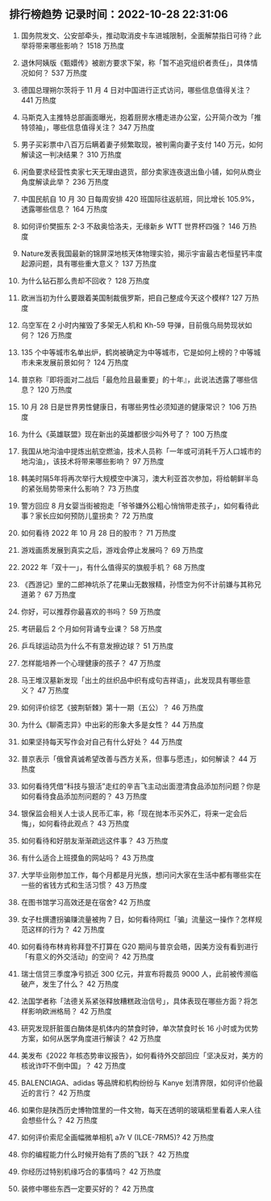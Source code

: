 
## 排行榜趋势 记录时间：2022-10-28 22:31:06
  
  1. 国务院发文、公安部牵头，推动取消皮卡车进城限制，全面解禁指日可待？此举将带来哪些影响？ 1518 万热度
    
  2. 退休阿姨版《甄嬛传》被剧方要求下架，称「暂不追究组织者责任」，具体情况如何？ 537 万热度
    
  3. 德国总理朔尔茨将于 11 月 4 日对中国进行正式访问，哪些信息值得关注？ 441 万热度
    
  4. 马斯克入主推特总部画面曝光，抱着厨房水槽走进办公室，公开简介改为「推特领袖」，哪些信息值得关注？ 347 万热度
    
  5. 男子买彩票中八百万后瞒着妻子频繁取现，被判需向妻子支付 140 万元，如何解读这一判决结果？ 310 万热度
    
  6. 闲鱼要求经营性卖家七天无理由退货，部分卖家连夜退出鱼小铺，如何从商业角度解读此举？ 236 万热度
    
  7. 中国民航自 10 月 30 日每周安排 420 班国际往返航班，同比增长 105.9%，透露哪些信息？ 164 万热度
    
  8. 如何评价樊振东 2-3 不敌奥恰洛夫，无缘新乡 WTT 世界杯四强？ 146 万热度
    
  9. Nature发表我国最新的锦屏深地核天体物理实验，揭示宇宙最古老恒星钙丰度起源问题，具有哪些重大意义？ 137 万热度
    
  10. 为什么钻石那么贵却不回收？ 128 万热度
    
  11. 欧洲当初为什么要跟着美国制裁俄罗斯，把自己整成今天这个模样? 127 万热度
    
  12. 乌空军在 2 小时内摧毁了多架无人机和 Kh-59 导弹，目前俄乌局势现状如何？ 126 万热度
    
  13. 135 个中等城市名单出炉，鹤岗被确定为中等城市，它是如何上榜的？中等城市未来发展前景如何？ 124 万热度
    
  14. 普京称『即将面对二战后「最危险且最重要」的十年』，此说法透露了哪些信息？ 120 万热度
    
  15. 10 月 28 日是世界男性健康日，有哪些男性必须知道的健康常识？ 106 万热度
    
  16. 为什么《英雄联盟》现在新出的英雄都很少叫外号了？ 100 万热度
    
  17. 我国从地沟油中提炼出航空燃油，技术人员称「一年或可消耗千万人口城市的地沟油」，该技术将带来哪些影响？ 97 万热度
    
  18. 韩美时隔5年将再次举行大规模空中演习，澳大利亚首次参加，将给朝鲜半岛的紧张局势带来什么影响？ 73 万热度
    
  19. 警方回应 8 月女婴当街被抱走「爷爷嫌外公粗心悄悄带走孩子」，如何看待此事？家长应如何预防儿童拐卖？ 72 万热度
    
  20. 如何看待 2022 年 10 月 28 日的股市？ 71 万热度
    
  21. 游戏画质发展到真实之后，游戏会停止发展吗？ 69 万热度
    
  22. 2022 年「双十一」，有什么值得买的旗舰手机？ 68 万热度
    
  23. 《西游记》里的二郎神坑杀了花果山无数猴精，孙悟空为何不计前嫌与其称兄道弟？ 67 万热度
    
  24. 你好，可以推荐你最喜欢的书吗？ 59 万热度
    
  25. 考研最后 2 个月如何背诵专业课？ 58 万热度
    
  26. 乒乓球运动员为什么不有意发擦边球？ 51 万热度
    
  27. 怎样能培养一个心理健康的孩子？ 47 万热度
    
  28. 马王堆汉墓新发现「出土的丝织品中织有成句吉祥语」，此发现具有哪些意义？ 47 万热度
    
  29. 如何评价综艺《披荆斩棘》第十一期（五公）？ 46 万热度
    
  30. 为什么《聊斋志异》中出彩的形象大多是女性？ 44 万热度
    
  31. 如果坚持每天写作会对自己有什么好处？ 44 万热度
    
  32. 普京表示「俄曾真诚希望改善与西方关系，但事与愿违」，如何解读？ 44 万热度
    
  33. 如何看待凭借“科技与狠活”走红的辛吉飞主动出面澄清食品添加剂问题？你是如何看待食品添加剂问题的？ 43 万热度
    
  34. 银保监会相关人士谈人民币汇率，称「现在抛本币买外汇，将来一定会后悔」，如何看待此观点？ 43 万热度
    
  35. 如何看待和好朋友渐渐疏远这件事？ 43 万热度
    
  36. 有什么适合上班摸鱼的网站吗？ 43 万热度
    
  37. 大学毕业刚参加工作，每个月都是月光族，想问问大家在生活中都有哪些实在一些的省钱方式和生活习惯？ 43 万热度
    
  38. 在图书馆学习高效还是在宿舍? 42 万热度
    
  39. 女子杜撰遭拐骗赚流量被拘 7 日，如何看待网红「骗」流量这一操作？怎样规范这样的行为？ 42 万热度
    
  40. 如何看待布林肯称拜登不打算在 G20 期间与普京会晤，因美方没有看到进行「有意义的外交活动」的空间？ 42 万热度
    
  41. 瑞士信贷三季度净亏损近 300 亿元，并宣布将裁员 9000 人，此前被传濒临破产，发生了什么？ 42 万热度
    
  42. 法国学者称「法德关系紧张释放糟糕政治信号」，具体表现在哪些方面？将怎样影响欧洲格局？ 42 万热度
    
  43. 研究发现肝脏蛋白酶体是机体内的禁食时钟，单次禁食时长 16 小时或为优势方案，如何从医学角度进行解读？ 42 万热度
    
  44. 美发布《2022 年核态势审议报告》，如何看待外交部回应「坚决反对，美方的核讹诈吓不倒中国」？ 42 万热度
    
  45. BALENCIAGA、adidas 等品牌和机构纷纷与 Kanye 划清界限，如何评价他最近的言行？ 42 万热度
    
  46. 如果你是陕西历史博物馆里的一件文物，每天在透明的玻璃柜里看着人来人往会想些什么？ 42 万热度
    
  47. 如何评价索尼全画幅微单相机 a7r V (ILCE-7RM5)? 42 万热度
    
  48. 你的编程能力什么时候开始有了质的飞跃？ 42 万热度
    
  49. 你经历过特别机缘巧合的事情吗？ 42 万热度
    
  50. 装修中哪些东西一定要买好的？ 42 万热度
    